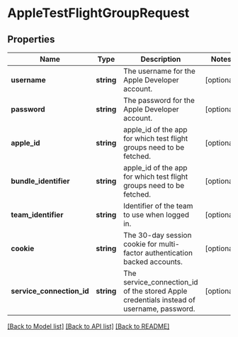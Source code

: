# AppleTestFlightGroupRequest

## Properties
Name | Type | Description | Notes
------------ | ------------- | ------------- | -------------
**username** | **string** | The username for the Apple Developer account. | [optional] 
**password** | **string** | The password for the Apple Developer account. | [optional] 
**apple_id** | **string** | apple_id of the app for which test flight groups need to be fetched. | [optional] 
**bundle_identifier** | **string** | apple_id of the app for which test flight groups need to be fetched. | [optional] 
**team_identifier** | **string** | Identifier of the team to use when logged in. | [optional] 
**cookie** | **string** | The 30-day session cookie for multi-factor authentication backed accounts. | [optional] 
**service_connection_id** | **string** | The service_connection_id of the stored Apple credentials instead of username, password. | [optional] 

[[Back to Model list]](../README.md#documentation-for-models) [[Back to API list]](../README.md#documentation-for-api-endpoints) [[Back to README]](../README.md)


